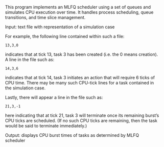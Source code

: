 This program implements an MLFQ scheduler using a set of queues and simulates CPU execution over time. 
It handles process scheduling, queue transitions, and time slice management.

Input: text file with representation of a simulation case

For example, the following line contained within such a file:
```
13,3,0
```
indicates that at tick 13, task 3 has been created (i.e. the 0 means creation). A line in the file such as:
```
14,3,6
```
indicates that at tick 14, task 3 initiates an action that will require 6 ticks of CPU time. 
There may be many such CPU-tick lines for a task contained in the simulation case.

Lastly, there will appear a line in the file such as:

```
21,3,-1
```

here indicating that at tick 21, task 3 will terminate once its remaining burst’s CPU ticks are scheduled. 
(If no such CPU ticks are remaining, then the task would be said to terminate immediately.)

Output: displays CPU burst times of tasks as determined by MLFQ scheduler
